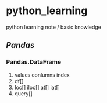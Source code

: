 # python_learning
python learning note / basic knowledge
## *Pandas*
### Pandas.DataFrame
1. values conlumns index
2. df[]
3. loc[] iloc[] at[] iat[]
4. query[]
